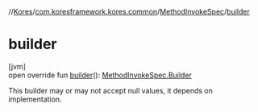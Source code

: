 //[Kores](../../../index.md)/[com.koresframework.kores.common](../index.md)/[MethodInvokeSpec](index.md)/[builder](builder.md)

# builder

[jvm]\
open override fun [builder](builder.md)(): [MethodInvokeSpec.Builder](-builder/index.md)

This builder may or may not accept null values, it depends on implementation.
